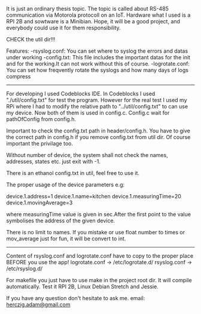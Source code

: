It is just an ordinary thesis topic. The topic is called about RS-485 communication via Motorola protocoll on an IoT.
Hardware what I used is a RPI 2B and sowtware is a Minibian.
Hope, it will be a good project, and everybody could use it for them responsibility.

CHECK the util dir!!!

Features:
-rsyslog.conf:
    You can set where to syslog the errors and datas under working
-config.txt:
    This file includes the important datas for the init and for the working.It can not work without this of course. 
-logrotate.conf:
    You can set how freqvently rotate the syslogs and how many days of logs compress

************************************************************************************************************

For developing I used Codeblocks IDE. In Codeblocks I used "./util/config.txt" for test the program. However for the real test
I used my RPi where I had to modify the relative path to "../util/config.txt" to can use my device. Now both of them is used
in config.c. Config.c wait for pathOfConfig from config.h.

Important to check the config.txt path in header/config.h. You have to give the correct path in config.h if you remove config.txt 
from util dir. Of course important the privilage too.

Without number of device, the system shall not check the names, addresses, states etc. just exit with -1. 

There is an ethanol config.txt in util, feel free to use it.

The proper usage of the device parameters e.g:

device.1.address=1
device.1.name=kitchen
device.1.measuringTime=20
device.1.movingAverage=3

where measuringTime value is given in sec.After the first point to the value symbolises the address of the given device.

There is no limit to names. If you mistake or use float number to times or mov_average just for fun,
it will be convert to int.

*************************************************************************************************************


Content of rsyslog.conf and logrotate.conf have to copy to the proper place BEFORE you use the app! 
logrotate.conf -> /etc/logrotate.d/
rsyslog.conf -> /etc/rsyslog.d/

For makefile you just have to use make in the project root dir. It will compile automatically. 
Test it RPI 2B, Linux Debian Stretch and Jessie.

If you have any question don't hesitate to ask me.
email: herczig.adam@gmail.com


